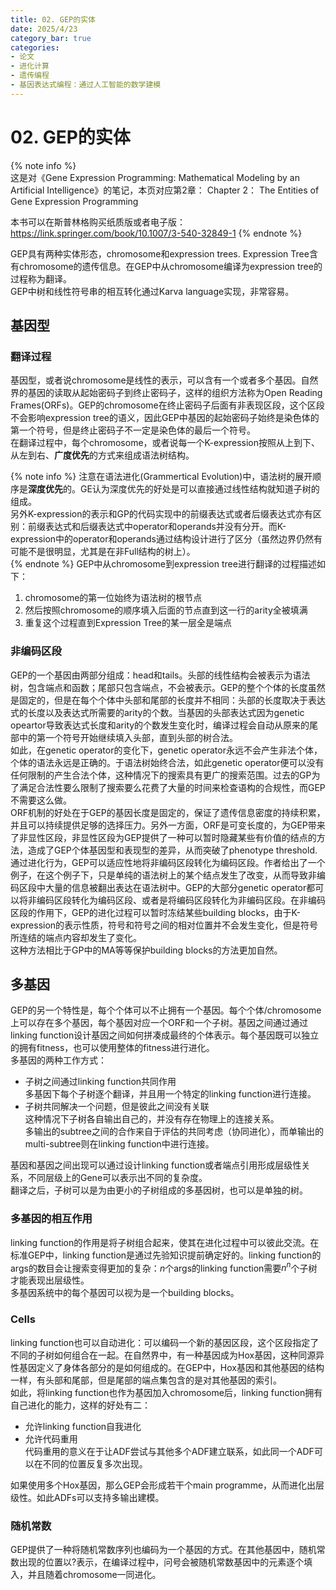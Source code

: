 ```yaml
---
title: 02. GEP的实体
date: 2025/4/23
category_bar: true
categories: 
- 论文
- 进化计算
- 遗传编程
- 基因表达式编程：通过人工智能的数学建模
---
```

# 02. GEP的实体
{% note info %}  
这是对《Gene Expression Programming: Mathematical Modeling by an Artificial Intelligence》的笔记，本页对应第2章： Chapter 2： The Entities of Gene Expression Programming
  
本书可以在斯普林格购买纸质版或者电子版：https://link.springer.com/book/10.1007/3-540-32849-1
{% endnote %}  

GEP具有两种实体形态，chromosome和expression trees. Expression Tree含有chromosome的遗传信息。在GEP中从chromosome编译为expression tree的过程称为翻译。  
GEP中树和线性符号串的相互转化通过Karva language实现，非常容易。  

## 基因型
### 翻译过程
基因型，或者说chromosome是线性的表示，可以含有一个或者多个基因。自然界的基因的读取从起始密码子到终止密码子，这样的组织方法称为Open Reading Frames(ORFs)。GEP的chromosome在终止密码子后面有非表现区段，这个区段不会影响expression tree的语义，因此GEP中基因的起始密码子始终是染色体的第一个符号，但是终止密码子不一定是染色体的最后一个符号。  
在翻译过程中，每个chromosome，或者说每一个K-expression按照从上到下、从左到右、**广度优先**的方式来组成语法树结构。  

{% note info %}
注意在语法进化(Grammertical Evolution)中，语法树的展开顺序是**深度优先**的。GE认为深度优先的好处是可以直接通过线性结构就知道子树的组成。  
另外K-expression的表示和GP的代码实现中的前缀表达式或者后缀表达式亦有区别：前缀表达式和后缀表达式中operator和operands并没有分开。而K-expression中的operator和operands通过结构设计进行了区分（虽然边界仍然有可能不是很明显，尤其是在非Full结构的树上）。  
{% endnote %}
GEP中从chromosome到expression tree进行翻译的过程描述如下：  
1. chromosome的第一位始终为语法树的根节点  
2. 然后按照chromosome的顺序填入后面的节点直到这一行的arity全被填满
3. 重复这个过程直到Expression Tree的某一层全是端点  

### 非编码区段
GEP的一个基因由两部分组成：head和tails。头部的线性结构会被表示为语法树，包含端点和函数；尾部只包含端点，不会被表示。GEP的整个个体的长度虽然是固定的，但是在每个个体中头部和尾部的长度并不相同：头部的长度取决于表达式的长度以及表达式所需要的arity的个数。当基因的头部表达式因为genetic opeartor导致表达式长度和arity的个数发生变化时，编译过程会自动从原来的尾部中的第一个符号开始继续填入头部，直到头部的树合法。  
如此，在genetic operator的变化下，genetic operator永远不会产生非法个体，个体的语法永远是正确的。于语法树始终合法，如此genetic operator便可以没有任何限制的产生合法个体，这种情况下的搜索具有更广的搜索范围。过去的GP为了满足合法性要么限制了搜索要么花费了大量的时间来检查语构的合规性，而GEP不需要这么做。  
ORF机制的好处在于GEP的基因长度是固定的，保证了遗传信息密度的持续积累，并且可以持续提供足够的选择压力。另外一方面，ORF是可变长度的，为GEP带来了非显性区段，非显性区段为GEP提供了一种可以暂时隐藏某些有价值的结点的方法，造成了GEP个体基因型和表现型的差异，从而突破了phenotype threshold.  
通过进化行为，GEP可以适应性地将非编码区段转化为编码区段。作者给出了一个例子，在这个例子下，只是单纯的语法树上的某个结点发生了改变，从而导致非编码区段中大量的信息被翻出表达在语法树中。GEP的大部分genetic operator都可以将非编码区段转化为编码区段、或者是将编码区段转化为非编码区段。在非编码区段的作用下，GEP的进化过程可以暂时冻结某些building blocks，由于K-expression的表示性质，符号和符号之间的相对位置并不会发生变化，但是符号所连结的端点内容却发生了变化。  
这种方法相比于GP中的MA等等保护building blocks的方法更加自然。  

## 多基因
GEP的另一个特性是，每个个体可以不止拥有一个基因。每个个体/chromosome上可以存在多个基因，每个基因对应一个ORF和一个子树。基因之间通过通过linking function设计基因之间如何拼凑成最终的个体表示。每个基因既可以独立的拥有fitness，也可以使用整体的fitness进行进化。  
多基因的两种工作方式：  
- 子树之间通过linking function共同作用  
  多基因下每个子树逐个翻译，并且用一个特定的linking function进行连接。  
- 子树共同解决一个问题，但是彼此之间没有关联  
  这种情况下子树各自输出自己的，并没有存在物理上的连接关系。  
多输出的subtree之间的合作来自于评估的共同考虑（协同进化），而单输出的multi-subtree则在linking function中进行连接。  

基因和基因之间出现可以通过设计linking function或者端点引用形成层级性关系，不同层级上的Gene可以表示出不同的复杂度。  
翻译之后，子树可以是为由更小的子树组成的多基因树，也可以是单独的树。 

### 多基因的相互作用
linking function的作用是将子树组合起来，使其在进化过程中可以彼此交流。在标准GEP中，linking function是通过先验知识提前确定好的。linking function的args的数目会让搜索变得更加的复杂：$n$个args的linking function需要$n^n$个子树才能表现出层级性。  
多基因系统中的每个基因可以视为是一个building blocks。  

### Cells
linking function也可以自动进化：可以编码一个新的基因区段，这个区段指定了不同的子树如何组合在一起。在自然界中，有一种基因成为Hox基因，这种同源异性基因定义了身体各部分的是如何组成的。在GEP中，Hox基因和其他基因的结构一样，有头部和尾部，但是尾部的端点集包含的是对其他基因的索引。   
如此，将linking function也作为基因加入chromosome后，linking function拥有自己进化的能力，这样的好处有二：  
- 允许linking function自我进化
- 允许代码重用  
  代码重用的意义在于让ADF尝试与其他多个ADF建立联系，如此同一个ADF可以在不同的位置反复多次出现。  

如果使用多个Hox基因，那么GEP会形成若干个main programme，从而进化出层级性。如此ADFs可以支持多输出建模。  

### 随机常数
GEP提供了一种将随机常数序列也编码为一个基因的方式。在其他基因中，随机常数出现的位置以$?$表示，在编译过程中，问号会被随机常数基因中的元素逐个填入，并且随着chromosome一同进化。  




